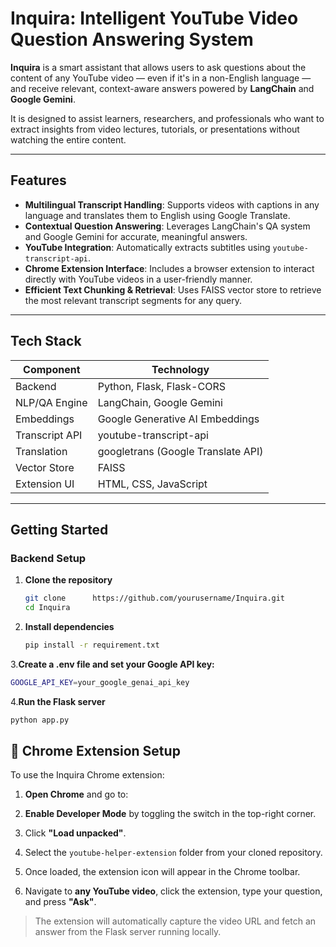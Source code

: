 # Inquira: Intelligent YouTube Video Question Answering System

**Inquira** is a smart assistant that allows users to ask questions about the content of any YouTube video — even if it's in a non-English language — and receive relevant, context-aware answers powered by **LangChain** and **Google Gemini**.

It is designed to assist learners, researchers, and professionals who want to extract insights from video lectures, tutorials, or presentations without watching the entire content.

---

## Features

- **Multilingual Transcript Handling**: Supports videos with captions in any language and translates them to English using Google Translate.
- **Contextual Question Answering**: Leverages LangChain's QA system and Google Gemini for accurate, meaningful answers.
- **YouTube Integration**: Automatically extracts subtitles using `youtube-transcript-api`.
- **Chrome Extension Interface**: Includes a browser extension to interact directly with YouTube videos in a user-friendly manner.
- **Efficient Text Chunking & Retrieval**: Uses FAISS vector store to retrieve the most relevant transcript segments for any query.

---

## Tech Stack

| Component      | Technology                          |
|----------------|--------------------------------------|
| Backend        | Python, Flask, Flask-CORS            |
| NLP/QA Engine  | LangChain, Google Gemini             |
| Embeddings     | Google Generative AI Embeddings      |
| Transcript API | youtube-transcript-api               |
| Translation    | googletrans (Google Translate API)   |
| Vector Store   | FAISS                                |
| Extension UI   | HTML, CSS, JavaScript                |

---

## Getting Started

### Backend Setup

1. **Clone the repository**
   ```bash
   git clone      https://github.com/yourusername/Inquira.git
   cd Inquira 
   ```
2. **Install dependencies**
    ```bash
    pip install -r requirement.txt
    ```
3.**Create a .env file and set your Google API key:**
   ```bash
   GOOGLE_API_KEY=your_google_genai_api_key
   ```
4.**Run the Flask server**
   ```bash
   python app.py
   ```

## 🔌 Chrome Extension Setup

To use the Inquira Chrome extension:

1. **Open Chrome** and go to:  

2. **Enable Developer Mode** by toggling the switch in the top-right corner.

3. Click **"Load unpacked"**.

4. Select the `youtube-helper-extension` folder from your cloned repository.

5. Once loaded, the extension icon will appear in the Chrome toolbar.

6. Navigate to **any YouTube video**, click the extension, type your question, and press **"Ask"**.

> The extension will automatically capture the video URL and fetch an answer from the Flask server running locally.

